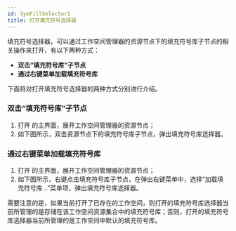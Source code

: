 ```yaml
---
id: SymFillSelector1
title: 打开填充符号选择器
---
```

填充符号选择器，可以通过工作空间管理器的资源节点下的填充符号库子节点的相关操作来打开，有以下两种方式：

* **双击“填充符号库”子节点**
* **通过右键菜单加载填充符号库**

下面将对打开填充符号选择器的两种方式分别进行介绍。

### 双击“填充符号库”子节点

1. 打开  的主界面，展开工作空间管理器的资源节点；
2. 如下图所示，双击资源节点下的填充符号库子节点，弹出填充符号库选择器。

### 通过右键菜单加载填充符号库

1. 打开  的主界面，展开工作空间管理器的资源节点；
2. 如下图所示，右键点击填充符号库子节点，在弹出右键菜单中，选择“加载填充符号库...”菜单项，弹出填充符号库选择器。

需要注意的是，如果当前打开了已存在的工作空间，则打开的填充符号库选择器当前所管理的是存储在该工作空间资源集合中的填充符号库；否则，打开的填充符号库选择器当前所管理的是工作空间中默认的填充符号库。

